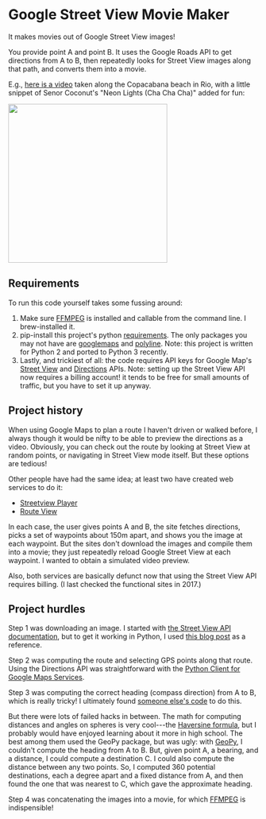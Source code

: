 # Google Street View Movie Maker

It makes movies out of Google Street View images!

You provide point A and point B. It uses the Google Roads API to get directions from A to B, then repeatedly looks for Street View images along that path, and converts them into a movie.

E.g., [here is a video](https://www.youtube.com/watch?v=puzhsLtn8AQ) taken along the Copacabana beach in Rio, with a little snippet of Senor Coconut's "Neon Lights (Cha Cha Cha)" added for fun:

<a href="https://www.youtube.com/watch?v=puzhsLtn8AQ"><img src="copacabana.jpg" width=320/></a>

## Requirements

To run this code yourself takes some fussing around:

1. Make sure [FFMPEG](https://ffmpeg.org/) is installed and callable from the command line. I brew-installed it.
2. pip-install this project's python [requirements](requirements.txt). The only packages you may not have are [googlemaps](https://pypi.org/project/googlemaps/) and [polyline](https://pypi.org/project/polyline/). Note: this project is written for Python 2 and ported to Python 3 recently.
3. Lastly, and trickiest of all: the code requires API keys for Google Map's [Street View](https://developers.google.com/maps/documentation/streetview/get-api-key) and [Directions](https://developers.google.com/maps/documentation/directions/get-api-key) APIs. Note: setting up the Street View API now requires a billing account! it tends to be free for small amounts of traffic, but you have to set it up anyway.

## Project history

When using Google Maps to plan a route I haven't driven or walked before, I always though it would be nifty to be able to preview the directions as a video. Obviously, you can check out the route by looking at Street View at random points, or navigating in Street View mode itself. But these options are tedious!

Other people have had the same idea; at least two have created web services to do it:

- [Streetview Player](http://brianfolts.com/driver/)
- [Route View](http://routeview.org/VirtualRide/)

In each case, the user gives points A and B, the site fetches directions, picks a set of waypoints about 150m apart, and shows you the image at each waypoint. But the sites don't download the images and compile them into a movie; they just repeatedly reload Google Street View at each waypoint. I wanted to obtain a simulated video preview.

Also, both services are basically defunct now that using the Street View API requires billing. (I last checked the functional sites in 2017.)

## Project hurdles

Step 1 was downloading an image. I started with [the Street View API documentation](https://developers.google.com/maps/documentation/streetview/intro), but to get it working in Python, I used [this blog post](https://andrewpwheeler.wordpress.com/2015/12/28/using-python-to-grab-google-street-view-imagery/) as a reference.

Step 2 was computing the route and selecting GPS points along that route. Using the Directions API was straightforward with the [Python Client for Google Maps Services](https://github.com/googlemaps/google-maps-services-python).

Step 3 was computing the correct heading (compass direction) from A to B, which is really tricky! I ultimately found [someone else's code](https://gist.github.com/jeromer/2005586) to do this.

But there were lots of failed hacks in between. The math for computing distances and angles on spheres is very cool---the [Haversine formula](https://en.wikipedia.org/wiki/Haversine_formula), but I probably would have enjoyed learning about it more in high school. The best among them used the GeoPy package, but was ugly: with [GeoPy](https://geopy.readthedocs.io/), I couldn't compute the heading from A to B. But, given point A, a bearing, and a distance, I could compute a destination C. I could also compute the distance between any two points. So, I computed 360 potential destinations, each a degree apart and a fixed distance from A, and then found the one that was nearest to C, which gave the approximate heading.

Step 4 was concatenating the images into a movie, for which [FFMPEG](https://ffmpeg.org/) is indispensible!
